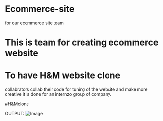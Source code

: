 # Ecommerce-site
for our ecommerce site team

# This is team for creating ecommerce website 

# To have H&M website clone 

collabrators collab their code for tuning of the website and make more creative 
it is done for an internzo group of company.

#H&Mclone 

OUTPUT:
![Image](https://github.com/user-attachments/assets/1949a36c-e24d-4d89-9f70-f79db9a6f217)
